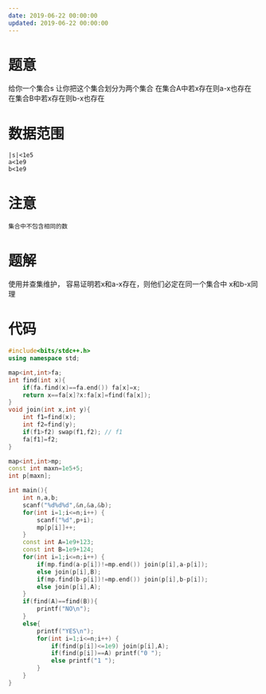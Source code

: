 ```yaml
---
date: 2019-06-22 00:00:00
updated: 2019-06-22 00:00:00
---
```


# 题意
给你一个集合s
让你把这个集合划分为两个集合
在集合A中若x存在则a-x也存在
在集合B中若x存在则b-x也存在
# 数据范围
    |s|<1e5
    a<1e9
    b<1e9
# 注意
    集合中不包含相同的数

# 题解
使用并查集维护，
容易证明若x和a-x存在，则他们必定在同一个集合中
x和b-x同理

# 代码
```cpp
#include<bits/stdc++.h>
using namespace std;

map<int,int>fa;
int find(int x){
    if(fa.find(x)==fa.end()) fa[x]=x;
    return x==fa[x]?x:fa[x]=find(fa[x]);
}
void join(int x,int y){
    int f1=find(x);
    int f2=find(y);
    if(f1>f2) swap(f1,f2); // f1
    fa[f1]=f2;
}

map<int,int>mp;
const int maxn=1e5+5;
int p[maxn];

int main(){
    int n,a,b;
    scanf("%d%d%d",&n,&a,&b);
    for(int i=1;i<=n;i++) {
        scanf("%d",p+i);
        mp[p[i]]++;
    }
    const int A=1e9+123;
    const int B=1e9+124;
    for(int i=1;i<=n;i++) {
        if(mp.find(a-p[i])!=mp.end()) join(p[i],a-p[i]);
        else join(p[i],B);
        if(mp.find(b-p[i])!=mp.end()) join(p[i],b-p[i]);
        else join(p[i],A);
    }
    if(find(A)==find(B)){
        printf("NO\n");
    }
    else{
        printf("YES\n");
        for(int i=1;i<=n;i++) {
            if(find(p[i])<=1e9) join(p[i],A);
            if(find(p[i])==A) printf("0 ");
            else printf("1 ");
        }
    }
}
```